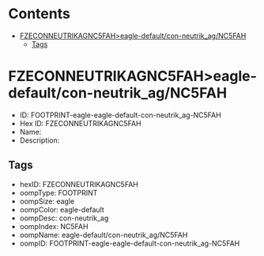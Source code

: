 



Contents
========

* [FZECONNEUTRIKAGNC5FAH>eagle-default/con-neutrik_ag/NC5FAH](#fzeconneutrikagnc5faheagle-defaultcon-neutrik_agnc5fah)
	* [Tags](#tags)

# FZECONNEUTRIKAGNC5FAH>eagle-default/con-neutrik_ag/NC5FAH

- ID: FOOTPRINT-eagle-eagle-default-con-neutrik_ag-NC5FAH
- Hex ID: FZECONNEUTRIKAGNC5FAH
- Name: 
- Description: 

## Tags

- hexID: FZECONNEUTRIKAGNC5FAH
- oompType: FOOTPRINT
- oompSize: eagle
- oompColor: eagle-default
- oompDesc: con-neutrik_ag
- oompIndex: NC5FAH
- oompName: eagle-default/con-neutrik_ag/NC5FAH
- oompID: FOOTPRINT-eagle-eagle-default-con-neutrik_ag-NC5FAH
